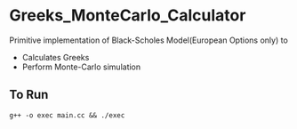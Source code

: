 # Greeks_MonteCarlo_Calculator

Primitive implementation of Black-Scholes Model(European Options only) to 
- Calculates Greeks
- Perform Monte-Carlo simulation

## To Run 
```
g++ -o exec main.cc && ./exec
```
